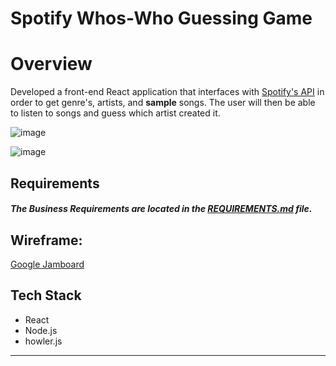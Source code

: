 Spotify Whos-Who Guessing Game
===============================
# Overview

Developed a front-end React application that interfaces with [Spotify's API](https://developer.spotify.com/) in order to get genre's, artists, and **sample** songs. The user will then be able to listen to songs and guess which artist created it.

![image](https://user-images.githubusercontent.com/101418016/233693537-a846d620-ec1b-4b0d-873c-dc6fdd0d3623.png)

![image](https://user-images.githubusercontent.com/101418016/233693687-783a3c53-dfe5-45ca-ba2a-910572d47dcc.png)



## Requirements

##### The *Business Requirements* are located in the [REQUIREMENTS.md](REQUIREMENTS.md) file.

## Wireframe: 
[Google Jamboard](https://jamboard.google.com/d/1uL2t_lnuhAex9vCn8nOjrtgpCK841ydN1Lf9jVFErPw/edit?usp=sharing)

## Tech Stack
* React
* Node.js
* howler.js


---
